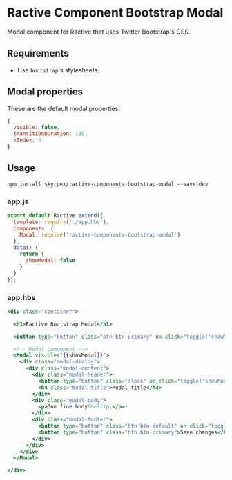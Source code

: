 # Ractive Component Bootstrap Modal

Modal component for Ractive that uses Twitter Bootstrap's CSS.

## Requirements

* Use ```bootstrap```'s stylesheets.

## Modal properties

These are the default modal properties:

```javascript
{
  visible: false,
  transitionDuration: 100,
  zIndex: 0
}
```

## Usage

```shell
npm install skyrpex/ractive-components-bootstrap-modal --save-dev
```

### app.js

```js
export default Ractive.extend({
  template: require('./app.hbs'),
  components: {
    Modal: require('ractive-components-bootstrap-modal')
  },
  data() {
    return {
      showModal: false
    }
  }
});
```

### app.hbs

```mustache
<div class="container">

  <h1>Ractive Bootstrap Modal</h1>

  <button type="button" class="btn btn-primary" on-click="toggle('showModal')">Show modal</button>

  <!-- Modal component -->
  <Modal visible="{{showModal}}">
    <div class="modal-dialog">
      <div class="modal-content">
        <div class="modal-header">
          <button type="button" class="close" on-click="toggle('showModal')" aria-label="Close"><span aria-hidden="true">&times;</span></button>
          <h4 class="modal-title">Modal title</h4>
        </div>
        <div class="modal-body">
          <p>One fine body&hellip;</p>
        </div>
        <div class="modal-footer">
          <button type="button" class="btn btn-default" on-click="toggle('showModal')">Close</button>
          <button type="button" class="btn btn-primary">Save changes</button>
        </div>
      </div>
    </div>
  </Modal>

</div>

```
